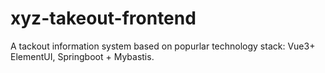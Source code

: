 # xyz-takeout-frontend
A tackout information system based on popurlar technology stack: Vue3+ ElementUI, Springboot + Mybastis.
